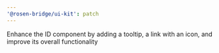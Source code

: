 ```yaml
---
'@rosen-bridge/ui-kit': patch
---
```


Enhance the ID component by adding a tooltip, a link with an icon, and improve its overall functionality
